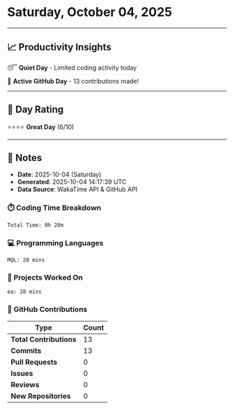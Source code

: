 # Saturday, October 04, 2025

---

## 📈 Productivity Insights

😴 **Quiet Day** - Limited coding activity today

🚀 **Active GitHub Day** - 13 contributions made!

---

## 🎯 Day Rating

⭐⭐⭐⭐ **Great Day** (6/10)

---

## 📝 Notes

- **Date**: 2025-10-04 (Saturday)
- **Generated**: 2025-10-04 14:17:39 UTC
- **Data Source**: WakaTime API & GitHub API


### ⏱️ Coding Time Breakdown

```
Total Time: 0h 28m
```

### 💻 Programming Languages

```
MQL: 28 mins
```

### 📂 Projects Worked On

```
ea: 28 mins

```


### 🐙 GitHub Contributions

| Type | Count |
|------|-------|
| **Total Contributions** | 13 |
| **Commits** | 13 |
| **Pull Requests** | 0 |
| **Issues** | 0 |
| **Reviews** | 0 |
| **New Repositories** | 0 |


